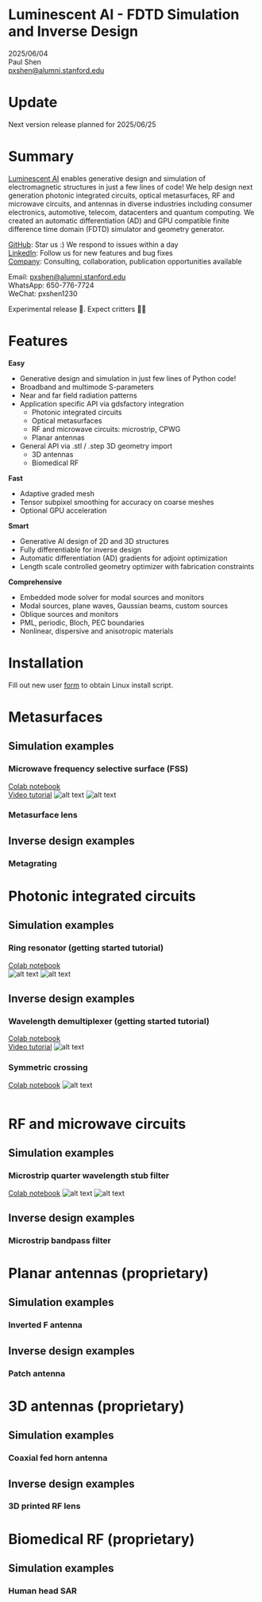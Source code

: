 # Luminescent AI - FDTD Simulation and Inverse Design

2025/06/04  
Paul Shen  
<pxshen@alumni.stanford.edu>  

# Update  
Next version release planned for 2025/06/25
# Summary

[Luminescent AI](https://luminescentai.com/) enables generative design and simulation of electromagnetic structures  in just a few lines of code! We help design next generation photonic integrated circuits, optical metasurfaces, RF and microwave circuits, and antennas in diverse industries including consumer electronics, automotive, telecom, datacenters and quantum computing. We created an automatic differentiation (AD) and GPU compatible finite difference time domain (FDTD) simulator and geometry generator.


[GitHub](https://github.com/paulxshen/Luminescent.jl): Star us :) We respond to issues within a day  
[LinkedIn](https://www.linkedin.com/company/luminescent-ai/about): Follow us for new features and bug fixes  
[Company](luminescentai.com): Consulting, collaboration, publication opportunities available  

Email: pxshen@alumni.stanford.edu  
WhatsApp: 650-776-7724  
WeChat: pxshen1230  

Experimental release 🥼. Expect critters  🐛🐞

# Features
 
**Easy**
- Generative design and simulation in just few lines of Python code!
- Broadband and multimode S-parameters 
- Near and far field radiation patterns
- Application specific API via gdsfactory integration
    - Photonic integrated circuits 
    - Optical metasurfaces
    - RF and microwave circuits: microstrip, CPWG
    - Planar antennas
- General API via .stl / .step  3D geometry import
    - 3D antennas
    - Biomedical RF

**Fast**
- Adaptive graded mesh
- Tensor subpixel smoothing for accuracy on coarse meshes
- Optional GPU acceleration

**Smart**
- Generative AI design of 2D and 3D structures
- Fully differentiable for inverse design
- Automatic differentiation (AD) gradients for adjoint optimization
- Length scale controlled geometry optimizer with fabrication constraints  

**Comprehensive**
- Embedded mode solver for modal sources and monitors
- Modal sources, plane waves, Gaussian beams, custom sources
- Oblique sources and monitors
- PML, periodic, Bloch, PEC boundaries
- Nonlinear, dispersive and anisotropic materials

# Installation
Fill out new user [form](https://forms.gle/fP9wAkdJinT8t66w8) to obtain Linux install script.
# Metasurfaces
## Simulation examples
### Microwave frequency selective surface (FSS)
[Colab notebook](https://colab.research.google.com/drive/1ofB-iSfh7uSQS7AqfzSkgbJu3NG1mPsh?usp=sharing)  
[Video tutorial](https://www.youtube.com/watch?v=Uq7OnLmFSEk)
![alt text](sim-7.gif)
![alt text](image-10.png)
### Metasurface lens 
## Inverse design examples
### Metagrating

# Photonic integrated circuits
## Simulation examples
### Ring resonator (getting started tutorial)
[Colab notebook](https://colab.research.google.com/drive/1XHC2bEULDzIYSUe4WI48Cmy8a77lArUu?usp=sharing)  
![alt text](sim.gif)
![alt text](Figure_1-1.png)

## Inverse design examples
### Wavelength demultiplexer (getting started tutorial)
[Colab notebook](https://colab.research.google.com/drive/13oneyRcUwEonLCk-PwB8Lrl_jMgzNn5n?usp=sharing)  
[Video tutorial](https://youtu.be/DX1_vPu0ngI)
![alt text](sim-9.gif)

<!-- ### Splitter
https://colab.research.google.com/drive/1Awtw9slUD9TKu1Zezg9RlarJ1z5aRB0L?usp=sharing
![alt text](sim-6.gif) -->

### Symmetric crossing
[Colab notebook](https://colab.research.google.com/drive/1CJ-eLSzOgb9d4W7tmFd3k2h4qYs6Q9cG?usp=sharing)
![alt text](sim-1.gif)
```python
```

# RF and microwave circuits
## Simulation examples
### Microstrip quarter wavelength stub filter
[Colab notebook](https://colab.research.google.com/drive/1ymWD36Xvx4jcbf2-p-MeKZIwU2PzbAOv?usp=sharing)
![alt text](sim-8.gif)
![alt text](image-8.png)
## Inverse design examples
### Microstrip bandpass filter

# Planar antennas (proprietary)
## Simulation examples
### Inverted F antenna
## Inverse design examples
### Patch antenna

# 3D antennas (proprietary)
## Simulation examples
### Coaxial fed horn antenna
## Inverse design examples
### 3D printed RF lens

# Biomedical RF (proprietary)
## Simulation examples
### Human head SAR 
